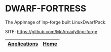 # DWARF-FORTRESS
 
 The AppImage of lnp-forge built LinuxDwarfPack.
 
 SITE: https://github.com/McArcady/lnp-forge

 | [Applications](https://portable-linux-apps.github.io/apps.html) | [Home](https://portable-linux-apps.github.io)
 | --- | --- |
